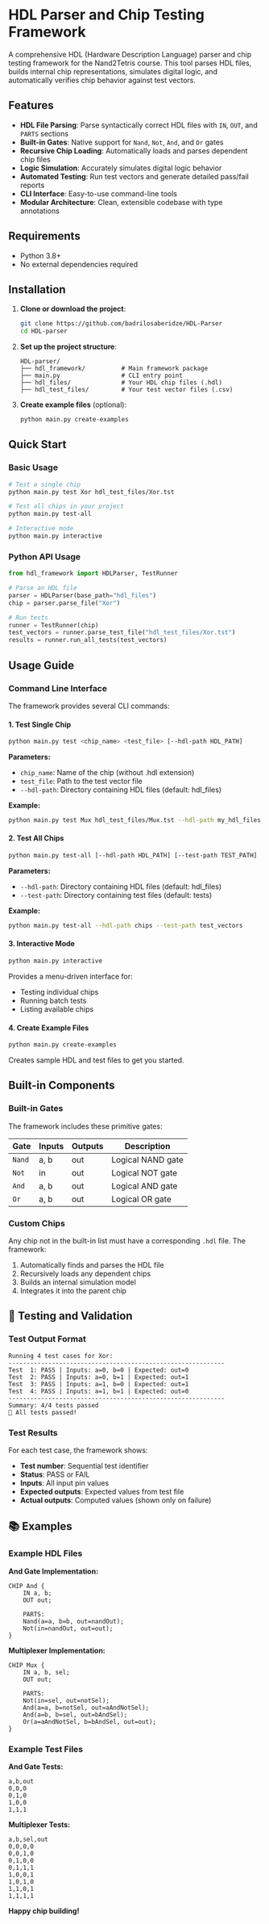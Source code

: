 # HDL Parser and Chip Testing Framework

A comprehensive HDL (Hardware Description Language) parser and chip testing framework for the Nand2Tetris course. This tool parses HDL files, builds internal chip representations, simulates digital logic, and automatically verifies chip behavior against test vectors.

## Features

- **HDL File Parsing**: Parse syntactically correct HDL files with `IN`, `OUT`, and `PARTS` sections
- **Built-in Gates**: Native support for `Nand`, `Not`, `And`, and `Or` gates
- **Recursive Chip Loading**: Automatically loads and parses dependent chip files
- **Logic Simulation**: Accurately simulates digital logic behavior
- **Automated Testing**: Run test vectors and generate detailed pass/fail reports
- **CLI Interface**: Easy-to-use command-line tools
- **Modular Architecture**: Clean, extensible codebase with type annotations

## Requirements

- Python 3.8+
- No external dependencies required

## Installation

1. **Clone or download the project**:
   ```bash
   git clone https://github.com/badrilosaberidze/HDL-Parser
   cd HDL-parser
   ```

2. **Set up the project structure**:
   ```
   HDL-parser/
   ├── hdl_framework/          # Main framework package
   ├── main.py                 # CLI entry point
   ├── hdl_files/              # Your HDL chip files (.hdl)
   ├── hdl_test_files/         # Your test vector files (.csv)
   ```

3. **Create example files** (optional):
   ```bash
   python main.py create-examples
   ```

## Quick Start

### Basic Usage

```bash
# Test a single chip
python main.py test Xor hdl_test_files/Xor.tst

# Test all chips in your project
python main.py test-all

# Interactive mode
python main.py interactive
```

### Python API Usage

```python
from hdl_framework import HDLParser, TestRunner

# Parse an HDL file
parser = HDLParser(base_path="hdl_files")
chip = parser.parse_file("Xor")

# Run tests
runner = TestRunner(chip)
test_vectors = runner.parse_test_file("hdl_test_files/Xor.tst")
results = runner.run_all_tests(test_vectors)
```

## Usage Guide

### Command Line Interface

The framework provides several CLI commands:

#### 1. Test Single Chip
```bash
python main.py test <chip_name> <test_file> [--hdl-path HDL_PATH]
```

**Parameters:**
- `chip_name`: Name of the chip (without .hdl extension)
- `test_file`: Path to the test vector file
- `--hdl-path`: Directory containing HDL files (default: hdl_files)

**Example:**
```bash
python main.py test Mux hdl_test_files/Mux.tst --hdl-path my_hdl_files
```

#### 2. Test All Chips
```bash
python main.py test-all [--hdl-path HDL_PATH] [--test-path TEST_PATH]
```

**Parameters:**
- `--hdl-path`: Directory containing HDL files (default: hdl_files)
- `--test-path`: Directory containing test files (default: tests)

**Example:**
```bash
python main.py test-all --hdl-path chips --test-path test_vectors
```

#### 3. Interactive Mode
```bash
python main.py interactive
```

Provides a menu-driven interface for:
- Testing individual chips
- Running batch tests
- Listing available chips

#### 4. Create Example Files
```bash
python main.py create-examples
```

Creates sample HDL and test files to get you started.

## Built-in Components

### Built-in Gates

The framework includes these primitive gates:

| Gate | Inputs | Outputs | Description |
|------|---------|---------|-------------|
| `Nand` | a, b | out | Logical NAND gate |
| `Not` | in | out | Logical NOT gate |
| `And` | a, b | out | Logical AND gate |
| `Or` | a, b | out | Logical OR gate |

### Custom Chips

Any chip not in the built-in list must have a corresponding `.hdl` file. The framework:
1. Automatically finds and parses the HDL file
2. Recursively loads any dependent chips
3. Builds an internal simulation model
4. Integrates it into the parent chip

## 🧪 Testing and Validation

### Test Output Format

```
Running 4 test cases for Xor:
------------------------------------------------------------
Test  1: PASS | Inputs: a=0, b=0 | Expected: out=0
Test  2: PASS | Inputs: a=0, b=1 | Expected: out=1
Test  3: PASS | Inputs: a=1, b=0 | Expected: out=1
Test  4: PASS | Inputs: a=1, b=1 | Expected: out=0
------------------------------------------------------------
Summary: 4/4 tests passed
🎉 All tests passed!
```

### Test Results

For each test case, the framework shows:
- **Test number**: Sequential test identifier
- **Status**: PASS or FAIL
- **Inputs**: All input pin values
- **Expected outputs**: Expected values from test file
- **Actual outputs**: Computed values (shown only on failure)

## 📚 Examples

### Example HDL Files

**And Gate Implementation:**
```hdl
CHIP And {
    IN a, b;
    OUT out;

    PARTS:
    Nand(a=a, b=b, out=nandOut);
    Not(in=nandOut, out=out);
}
```

**Multiplexer Implementation:**
```hdl
CHIP Mux {
    IN a, b, sel;
    OUT out;

    PARTS:
    Not(in=sel, out=notSel);
    And(a=a, b=notSel, out=aAndNotSel);
    And(a=b, b=sel, out=bAndSel);
    Or(a=aAndNotSel, b=bAndSel, out=out);
}
```

### Example Test Files

**And Gate Tests:**
```csv
a,b,out
0,0,0
0,1,0
1,0,0
1,1,1
```

**Multiplexer Tests:**
```csv
a,b,sel,out
0,0,0,0
0,0,1,0
0,1,0,0
0,1,1,1
1,0,0,1
1,0,1,0
1,1,0,1
1,1,1,1
```

**Happy chip building!**